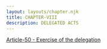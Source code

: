 ```yaml
---
layout: layouts/chapter.njk
title: CHAPTER-VIII
description: DELEGATED ACTS
---
```



<a href=Article-50>Article-50 - Exercise of the delegation</a>

